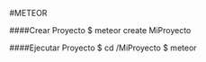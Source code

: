 #METEOR

####Crear Proyecto
$ meteor create MiProyecto 

####Ejecutar Proyecto
$ cd /MiProyecto
$ meteor
